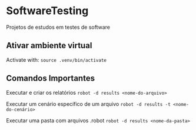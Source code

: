 # SoftwareTesting
Projetos de estudos em testes de software

## Ativar ambiente virtual
Activate with: `source .venv/bin/activate`

## Comandos Importantes
Executar e criar os relatórios `robot -d results <nome-do-arquivo>`

Executar um cenário específico de um arquivo `robot -d results -t <nome-do-cenário>`

Executar uma pasta com arquivos .robot `robot -d results <nome-da-pasta>`